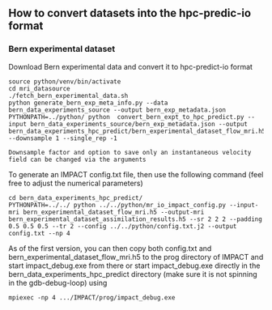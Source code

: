## How to convert datasets into the hpc-predic-io format

### Bern experimental dataset

Download Bern experimental data and convert it to hpc-predict-io format
```
source python/venv/bin/activate
cd mri_datasource
./fetch_bern_experimental_data.sh
python generate_bern_exp_meta_info.py --data bern_data_experiments_source --output bern_exp_metadata.json
PYTHONPATH=../python/ python  convert_bern_expt_to_hpc_predict.py --input bern_data_experiments_source/bern_exp_metadata.json --output bern_data_experiments_hpc_predict/bern_experimental_dataset_flow_mri.h5 --downsample 1 --single_rep -1

Downsample factor and option to save only an instantaneous velocity field can be changed via the arguments
```

To generate an IMPACT config.txt file, then use the following command (feel free to adjust the numerical parameters)

```
cd bern_data_experiments_hpc_predict/
PYTHONPATH=../../ python ../../python/mr_io_impact_config.py --input-mri bern_experimental_dataset_flow_mri.h5 --output-mri  bern_experimental_dataset_assimilation_results.h5 --sr 2 2 2 --padding 0.5 0.5 0.5 --tr 2 --config ../../python/config.txt.j2 --output config.txt --np 4
```

As of the first version, you can then copy both config.txt and bern_experimental_dataset_flow_mri.h5 to the prog directory of IMPACT and start impact_debug.exe from there or start impact_debug.exe directly in the bern_data_experiments_hpc_predict directory (make sure it is not spinning in the gdb-debug-loop) using

```
mpiexec -np 4 .../IMPACT/prog/impact_debug.exe
```
